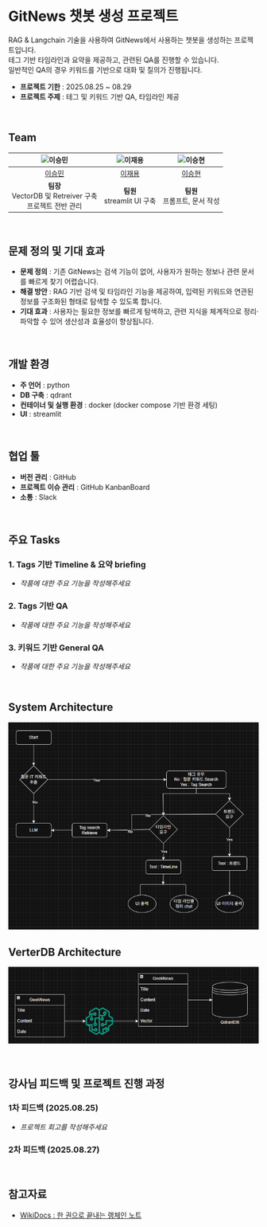 # GitNews 챗봇 생성 프로젝트

RAG & Langchain 기술을 사용하여 GitNews에서 사용하는 챗봇을 생성하는 프로젝트입니다.<br>
테그 기반 타임라인과 요약을 제공하고, 관련된 QA를 진행할 수 있습니다.<br>
일반적인 QA의 경우 키워드를 기반으로 대화 및 질의가 진행됩니다.

- **프로젝트 기한** : 2025.08.25 ~ 08.29
- **프로젝트 주제** : 테그 및 키워드 기반 QA, 타임라인 제공

<br>

## Team

| ![이승민](https://avatars.githubusercontent.com/u/33342021?v=4) | ![이재용](https://avatars.githubusercontent.com/u/208237828?v=4) | ![이승현](https://avatars.githubusercontent.com/u/126837633?v=4&size=64) |
| :--------------------------------------------------------------: | :--------------------------------------------------------------: | :--------------------------------------------------------------: |
|            [이승민](https://github.com/UpstageAILab)             |            [이재용](https://github.com/UpstageAILab)             |            [이승현](https://github.com/UpstageAILab)             |
|                            **팀장**<br>VectorDB 및 Retreiver 구축<br>프로젝트 전반 관리                             |                            **팀원**<br>streamlit UI 구축                             |                            **팀원**<br>프롬프트, 문서 작성                             |


<br>

## 문제 정의 및 기대 효과
- **문제 정의** : 기존 GitNews는 검색 기능이 없어, 사용자가 원하는 정보나 관련 문서를 빠르게 찾기 어렵습니다.  
- **해결 방안** : RAG 기반 검색 및 타임라인 기능을 제공하여, 입력된 키워드와 연관된 정보를 구조화된 형태로 탐색할 수 있도록 합니다.  
- **기대 효과** : 사용자는 필요한 정보를 빠르게 탐색하고, 관련 지식을 체계적으로 정리·파악할 수 있어 생산성과 효율성이 향상됩니다.  


<br>

## 개발 환경
- **주 언어** : python
- **DB 구축** : qdrant
- **컨테이너 및 실행 환경** : docker (docker compose 기반 환경 세팅)
- **UI** : streamlit

<br>

## 협업 툴
- **버전 관리** : GitHub
- **프로젝트 이슈 관리** : GitHub KanbanBoard
- **소통** : Slack

<br>


## 주요 Tasks
### 1. Tags 기반 Timeline & 요약 briefing
- _작품에 대한 주요 기능을 작성해주세요_
### 2. Tags 기반 QA
- _작품에 대한 주요 기능을 작성해주세요_
### 3. 키워드 기반 General QA
- _작품에 대한 주요 기능을 작성해주세요_

<br>

## System Architecture
![System Architecture](./images/system_architecture.png)

## VerterDB Architecture
![VerterDB Architecture](./images/verterDB_architecture.png)

<br>


## 강사님 피드백 및 프로젝트 진행 과정
### 1차 피드백 (2025.08.25)
- _프로젝트 회고를 작성해주세요_

### 2차 피드백 (2025.08.27)



<br>

## 참고자료
- [WikiDocs : 한 권으로 끝내는 랭체인 노트](https://wikidocs.net/251190)
